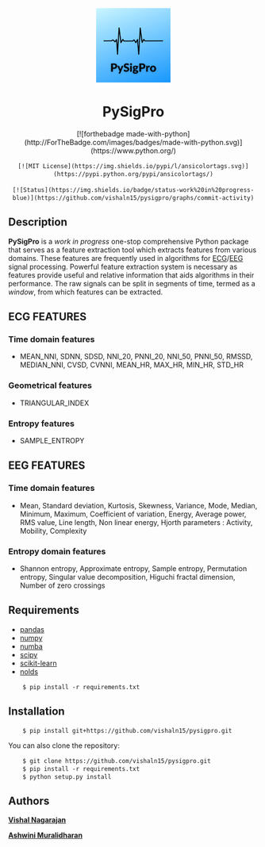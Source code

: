 <div align="center">
    <img src="images/PySigPro_logo.png" width="150" height="150"/>
</div>
<h1 align="center">PySigPro</h1>

<div align="center">
    [![forthebadge made-with-python](http://ForTheBadge.com/images/badges/made-with-python.svg)](https://www.python.org/)

    [![MIT License](https://img.shields.io/pypi/l/ansicolortags.svg)](https://pypi.python.org/pypi/ansicolortags/)

    [![Status](https://img.shields.io/badge/status-work%20in%20progress-blue)](https://github.com/vishaln15/pysigpro/graphs/commit-activity)

</div>

## Description

**PySigPro** is a *work in progress* one-stop comprehensive Python package that serves as a feature extraction tool which extracts features from various domains. These features are frequently used in algorithms for [ECG](https://github.com/vishaln15/pysigpro/tree/main/pysigpro/ecg)/[EEG](https://github.com/vishaln15/pysigpro/tree/main/pysigpro/eeg) signal processing. Powerful feature extraction system is necessary as features provide useful and relative information that aids algorithms in their performance. The raw signals can be split in segments of time, termed as a *window*, from which features can be extracted.

## ECG FEATURES

### Time domain features
- MEAN_NNI, SDNN, SDSD, NNI_20, PNNI_20, NNI_50, PNNI_50, RMSSD, MEDIAN_NNI, CVSD, CVNNI, MEAN_HR, MAX_HR, MIN_HR, STD_HR

### Geometrical features
- TRIANGULAR_INDEX

### Entropy features
- SAMPLE_ENTROPY

## EEG FEATURES

### Time domain features
- Mean, Standard deviation, Kurtosis, Skewness, Variance, Mode, Median, Minimum, Maximum, Coefficient of variation, Energy, Average power, RMS value, Line length, Non linear energy, Hjorth parameters : Activity, Mobility, Complexity 

### Entropy domain features
- Shannon entropy, Approximate entropy, Sample entropy, Permutation entropy, Singular value decomposition, Higuchi fractal dimension, Number of zero crossings

## Requirements

- [pandas](https://pandas.pydata.org/)
- [numpy](https://numpy.org/)
- [numba](http://numba.pydata.org/)
- [scipy](https://www.scipy.org/)
- [scikit-learn](https://scikit-learn.org/)
- [nolds](https://pypi.org/project/nolds/)

```
    $ pip install -r requirements.txt
```    

## Installation
```
    $ pip install git+https://github.com/vishaln15/pysigpro.git
```

You can also clone the repository:

```
    $ git clone https://github.com/vishaln15/pysigpro.git
    $ pip install -r requirements.txt
    $ python setup.py install
```

## Authors

[**Vishal Nagarajan**](https://github.com/vishaln15)

[**Ashwini Muralidharan**](https://github.com/Ashwiinii)